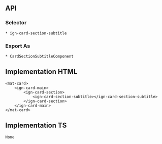 ## API
  ### Selector
    * ign-card-section-subtitle
  
  ### Export As
    * CardSectionSubtitleComponent

## Implementation HTML
    <mat-card>
        <ign-card-main>
            <ign-card-section>
                <ign-card-section-subtitle></ign-card-section-subtitle>
            </ign-card-section>
        </ign-card-main>
    </mat-card>

## Implementation TS
    None